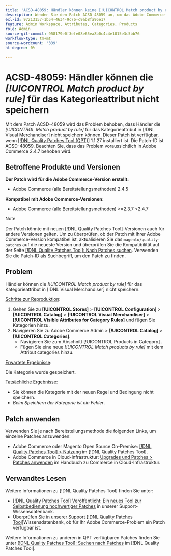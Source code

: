 ```yaml
---
title: 'ACSD-48059: Händler können keine [!UICONTROL Match product by rule] für das Kategorienattribut speichern.'
description: Wenden Sie den Patch ACSD-48059 an, um das Adobe Commerce-Problem zu beheben, bei dem Händler die [!UICONTROL Match product by rule] für das Kategorieattribut nicht speichern können.
exl-id: 97213157-1b54-4634-9c76-c9ab8fa96e17
feature: Admin Workspace, Attributes, Categories, Products
role: Admin
source-git-commit: 958179e0f3efe08e65ea8b0c4c4e1015e3c5bb76
workflow-type: tm+mt
source-wordcount: '339'
ht-degree: 0%

---
```


# ACSD-48059: Händler können die *[!UICONTROL Match product by rule]* für das Kategorieattribut nicht speichern

Mit dem Patch ACSD-48059 wird das Problem behoben, dass Händler die *[!UICONTROL Match product by rule]* für das Kategorieattribut in [!DNL Visual Merchandiser] nicht speichern können. Dieser Patch ist verfügbar, wenn [[!DNL Quality Patches Tool (QPT)]](/help/announcements/adobe-commerce-announcements/magento-quality-patches-released-new-tool-to-self-serve-quality-patches.md) 1.1.27 installiert ist. Die Patch-ID ist ACSD-48059. Beachten Sie, dass das Problem voraussichtlich in Adobe Commerce 2.4.7 behoben wird.

## Betroffene Produkte und Versionen

**Der Patch wird für die Adobe Commerce-Version erstellt:**

* Adobe Commerce (alle Bereitstellungsmethoden) 2.4.5

**Kompatibel mit Adobe Commerce-Versionen:**

* Adobe Commerce (alle Bereitstellungsmethoden) >=2.3.7 &lt;2.4.7

>[!NOTE]
>
>Der Patch könnte mit neuen [!DNL Quality Patches Tool]-Versionen auch für andere Versionen gelten. Um zu überprüfen, ob der Patch mit Ihrer Adobe Commerce-Version kompatibel ist, aktualisieren Sie das `magento/quality-patches` auf die neueste Version und überprüfen Sie die Kompatibilität auf der Seite [[!DNL Quality Patches Tool]: Nach Patches suchen](https://experienceleague.adobe.com/tools/commerce-quality-patches/index.html?lang=de). Verwenden Sie die Patch-ID als Suchbegriff, um den Patch zu finden.

## Problem

Händler können die *[!UICONTROL Match product by rule]* für das Kategorieattribut in [!DNL Visual Merchandiser] nicht speichern.

<u>Schritte zur Reproduktion</u>:

1. Gehen Sie zu **[!UICONTROL Stores]** > **[!UICONTROL Configuration]** > **[!UICONTROL Catalog]** > **[!UICONTROL Visual Merchandiser]** > **[!UICONTROL Visible Attributes for Category Rules]** und fügen Sie Kategorien hinzu.
1. Navigieren Sie zu Adobe Commerce Admin > **[!UICONTROL Catalog]** > **[!UICONTROL Categories]**.
   * Navigieren Sie zum Abschnitt [!UICONTROL Products in Category] .
   * Fügen Sie eine neue *[!UICONTROL Match products by rule]* mit dem Attribut categories hinzu.

<u>Erwartete Ergebnisse</u>:

Die Kategorie wurde gespeichert.

<u>Tatsächliche Ergebnisse</u>:

* Sie können die Kategorie mit der neuen Regel und Bedingung nicht speichern.
* *Beim Speichern der Kategorie ist ein Fehler*.

## Patch anwenden

Verwenden Sie je nach Bereitstellungsmethode die folgenden Links, um einzelne Patches anzuwenden:

* Adobe Commerce oder Magento Open Source On-Premise: [[!DNL Quality Patches Tool] > Nutzung](https://experienceleague.adobe.com/docs/commerce-operations/tools/quality-patches-tool/usage.html?lang=de) im [!DNL Quality Patches Tool].
* Adobe Commerce in Cloud-Infrastruktur: [Upgrades und Patches > Patches anwenden](https://experienceleague.adobe.com/docs/commerce-cloud-service/user-guide/develop/upgrade/apply-patches.html?lang=de) im Handbuch zu Commerce in Cloud-Infrastruktur.

## Verwandtes Lesen

Weitere Informationen zu [!DNL Quality Patches Tool] finden Sie unter:

* [[!DNL Quality Patches Tool] Veröffentlicht: Ein neues Tool zur Selbstbedienung hochwertiger Patches](/help/announcements/adobe-commerce-announcements/magento-quality-patches-released-new-tool-to-self-serve-quality-patches.md) in unserer Support-Wissensdatenbank.
* [Überprüfen Sie in unserer Support [!DNL Quality Patches Tool]](/help/support-tools/patches-available-in-qpt-tool/check-patch-for-magento-issue-with-magento-quality-patches.md)Wissensdatenbank, ob für Ihr Adobe Commerce-Problem ein Patch verfügbar ist.

Weitere Informationen zu anderen in QPT verfügbaren Patches finden Sie unter [[!DNL Quality Patches Tool]: Suchen nach Patches](https://experienceleague.adobe.com/tools/commerce-quality-patches/index.html?lang=de) im [!DNL Quality Patches Tool].
